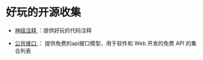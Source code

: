 
   #  好玩的开源收集
    
    
   *   [ 神级注释 ](https://github.com/Blankj/awesome-comment)  ：提供好玩的代码注释 
    
   *   [ 公共接口 ](https://github.com/public-apis/public-apis#index)  ： 提供免费的api接口模型，用于软件和 Web 开发的免费 API 的集合列表 
    

